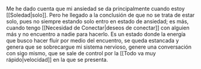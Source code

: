 Me he dado cuenta que mi ansiedad se da principalmente cuando estoy [[Soledad|solo]]. Pero he llegado a la conclusión de que no se trata de estar solo, pues no siempre estando solo entro en estado de ansiedad; es más, cuando tengo [[Necesidad de Conectar|deseos de conectar]] con alguien más y no encuentro a nadie para hacerlo. 
Es un estado donde la energía que busco hacer fluir por medio del encuentro, se queda estancada y genera que se sobrecargue mi sistema nervioso, genere una conversación con sigo mismo, que se sale de control por la [[Todo va muy rápido|velocidad]]
en la que se presenta. 
